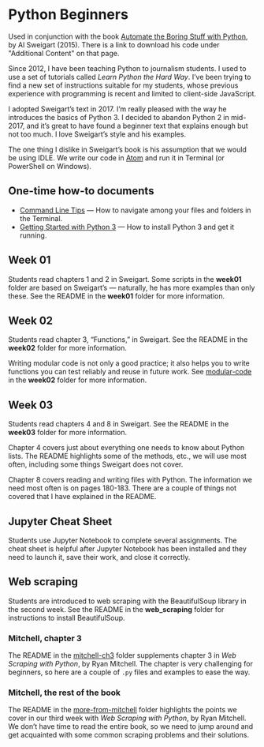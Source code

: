 # Python Beginners

Used in conjunction with the book [Automate the Boring Stuff with Python](http://automatetheboringstuff.com/), by Al Sweigart (2015). There is a link to download his code under "Additional Content" on that page.

Since 2012, I have been teaching Python to journalism students. I used to use a set of tutorials called *Learn Python the Hard Way*. I’ve been trying to find a new set of instructions suitable for my students, whose previous experience with programming is recent and limited to client-side JavaScript.

I adopted Sweigart’s text in 2017. I’m really pleased with the way he introduces the basics of Python 3. I decided to abandon Python 2 in mid-2017, and it’s great to have found a beginner text that explains enough but not too much. I love Sweigart’s style and his examples.

The one thing I dislike in Sweigart’s book is his assumption that we would be using IDLE. We write our code in [Atom](https://atom.io/) and run it in Terminal (or PowerShell on Windows).

## One-time how-to documents

* [Command Line Tips](http://bit.ly/mm-commandline) &mdash; How to navigate among your files and folders in the Terminal.
* [Getting Started with Python 3](http://bit.ly/py3-quick-install) &mdash; How to install Python 3 and get it running.

## Week 01

Students read chapters 1 and 2 in Sweigart. Some scripts in the **week01** folder are based on Sweigart’s &mdash; naturally, he has more examples than only these. See the README in the **week01** folder for more information.

## Week 02

Students read chapter 3, “Functions,” in Sweigart. See the README in the **week02** folder for more information.

Writing modular code is not only a good practice; it also helps you to write functions you can test reliably and reuse in future work. See [modular-code](https://github.com/macloo/python-beginners/tree/master/week02/modular-code) in the **week02** folder for more information.

## Week 03

Students read chapters 4 and 8 in Sweigart. See the README in the **week03** folder for more information.

Chapter 4 covers just about everything one needs to know about Python lists. The README highlights some of the methods, etc., we will use most often, including some things Sweigart does not cover.

Chapter 8 covers reading and writing files with Python. The information we need most often is on pages 180-183. There are a couple of things not covered that I have explained in the README.

## Jupyter Cheat Sheet

Students use Jupyter Notebook to complete several assignments. The cheat sheet is helpful after Jupyter Notebook has been installed and they need to launch it, save their work, and close it correctly.

## Web scraping

Students are introduced to web scraping with the BeautifulSoup library in the second week. See the README in the **web_scraping** folder for instructions to install BeautifulSoup.

### Mitchell, chapter 3

The README in the [mitchell-ch3](https://github.com/macloo/python-beginners/tree/master/web_scraping/mitchell-ch3) folder supplements chapter 3 in *Web Scraping with Python*, by Ryan Mitchell. The chapter is very challenging for beginners, so here are a couple of `.py` files and examples to ease the way.

### Mitchell, the rest of the book

The README in the [more-from-mitchell](https://github.com/macloo/python-beginners/tree/master/web_scraping/more-from-mitchell) folder highlights the points we cover in our third week with *Web Scraping with Python*, by Ryan Mitchell. We don’t have time to read the entire book, so we need to jump around and get acquainted with some common scraping problems and their solutions.
